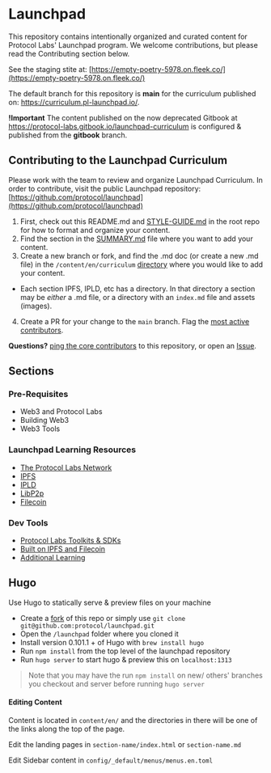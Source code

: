 # Launchpad
This repository contains intentionally organized and curated content for Protocol Labs' Launchpad program.
We welcome contributions, but please read the Contributing section below.

See the staging stite at: [https://empty-poetry-5978.on.fleek.co/](https://empty-poetry-5978.on.fleek.co/)

The default branch for this repository is **main** for the curriculum published on: https://curriculum.pl-launchpad.io/. 

**!Important** The content published on the now deprecated Gitbook at https://protocol-labs.gitbook.io/launchpad-curriculum is configured & published from the **gitbook** branch.  

## Contributing to the Launchpad Curriculum

Please work with the team to review and organize Launchpad Curriculum. In order to contribute, visit the public Launchpad repository: [https://github.com/protocol/launchpad](https://github.com/protocol/launchpad)


1. First, check out this README.md and [STYLE-GUIDE.md](https://github.com/protocol/launchpad/blob/gitbook/STYLE-GUIDE.md) in the root repo for how to format and organize your content.
2. Find the section in the [SUMMARY.md](https://github.com/protocol/launchpad/blob/main/SUMMARY.md) file where you want to add your content.
3. Create a new branch or fork, and find the .md doc (or create a new .md file) in the `/content/en/curriculum` [directory](https://github.com/protocol/launchpad/tree/main/content/en/curriculum) where you would like to add your content.
  * Each section IPFS, IPLD, etc has a directory. In that directory a section may be _either_ a .md file, or a directory with an `index.md` file and assets (images).
4. Create a PR for your change to the `main` branch. Flag the [most active contributors](https://github.com/protocol/launchpad/graphs/contributors). 

**Questions?** [ping the core contributors](https://github.com/protocol/launchpad/graphs/contributors) to this repository, or open an [Issue](https://github.com/protocol/launchpad/issues).

## Sections

### Pre-Requisites
* Web3 and Protocol Labs
* Building Web3
* Web3 Tools

### Launchpad Learning Resources
* [The Protocol Labs Network](docs/protocol-labs-network/README.md)
* [IPFS](docs/ipfs/README.md)
* [IPLD](docs/ipld/README.md)
* [LibP2p](docs/libp2p/README.md)
* [Filecoin](docs/filecoin/README.md)

### Dev Tools
* [Protocol Labs Toolkits & SDKs](docs/protocol-labs-toolkits-sdks/README.md)
* [Built on IPFS and Filecoin](docs/built-on-ipfs-filecoin/README.md)
* [Additional Learning](docs/additional-learning-resources/README.md)

## Hugo
Use Hugo to statically serve & preview files on your machine

* Create a [fork](https://docs.github.com/en/get-started/quickstart/fork-a-repo) of this repo or simply use `git clone git@github.com:protocol/launchpad.git`
* Open the `/launchpad` folder where you cloned it 
* Install version 0.101.1 + of Hugo with `brew install hugo`
* Run `npm install` from the top level of the launchpad repository
* Run `hugo server` to start hugo & preview this on `localhost:1313`

> Note that you may have the run `npm install` on new/ others' branches you checkout and server before running `hugo server`

#### Editing Content

Content is located in `content/en/` and the directories in there will be one of the links along the top of the page.

Edit the landing pages in `section-name/index.html` or `section-name.md`

Edit Sidebar content in `config/_default/menus/menus.en.toml`
